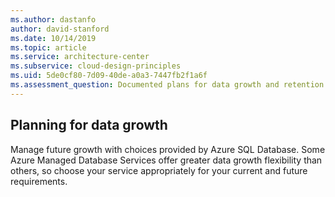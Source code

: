 ```yaml
---
ms.author: dastanfo
author: david-stanford
ms.date: 10/14/2019
ms.topic: article
ms.service: architecture-center
ms.subservice: cloud-design-principles
ms.uid: 5de0cf80-7d09-40de-a0a3-7447fb2f1a6f
ms.assessment_question: Documented plans for data growth and retention
---
```

## Planning for data growth

Manage future growth with choices provided by Azure SQL Database. Some Azure Managed Database Services offer greater data growth flexibility than others, so choose your service appropriately for your current and future requirements.